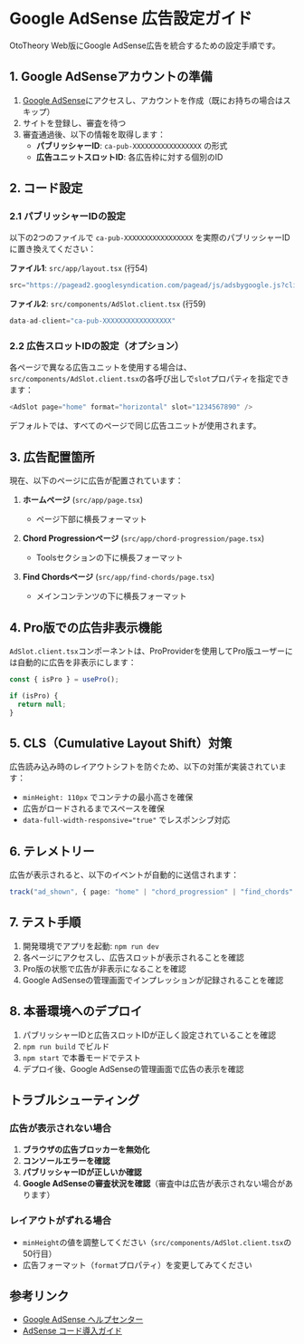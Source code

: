 # Google AdSense 広告設定ガイド

OtoTheory Web版にGoogle AdSense広告を統合するための設定手順です。

## 1. Google AdSenseアカウントの準備

1. [Google AdSense](https://www.google.com/adsense/)にアクセスし、アカウントを作成（既にお持ちの場合はスキップ）
2. サイトを登録し、審査を待つ
3. 審査通過後、以下の情報を取得します：
   - **パブリッシャーID**: `ca-pub-XXXXXXXXXXXXXXXXX` の形式
   - **広告ユニットスロットID**: 各広告枠に対する個別のID

## 2. コード設定

### 2.1 パブリッシャーIDの設定

以下の2つのファイルで `ca-pub-XXXXXXXXXXXXXXXXX` を実際のパブリッシャーIDに置き換えてください：

**ファイル1**: `src/app/layout.tsx` (行54)
```typescript
src="https://pagead2.googlesyndication.com/pagead/js/adsbygoogle.js?client=ca-pub-XXXXXXXXXXXXXXXXX"
```

**ファイル2**: `src/components/AdSlot.client.tsx` (行59)
```typescript
data-ad-client="ca-pub-XXXXXXXXXXXXXXXXX"
```

### 2.2 広告スロットIDの設定（オプション）

各ページで異なる広告ユニットを使用する場合は、`src/components/AdSlot.client.tsx`の各呼び出しで`slot`プロパティを指定できます：

```typescript
<AdSlot page="home" format="horizontal" slot="1234567890" />
```

デフォルトでは、すべてのページで同じ広告ユニットが使用されます。

## 3. 広告配置箇所

現在、以下のページに広告が配置されています：

1. **ホームページ** (`src/app/page.tsx`)
   - ページ下部に横長フォーマット

2. **Chord Progressionページ** (`src/app/chord-progression/page.tsx`)
   - Toolsセクションの下に横長フォーマット

3. **Find Chordsページ** (`src/app/find-chords/page.tsx`)
   - メインコンテンツの下に横長フォーマット

## 4. Pro版での広告非表示機能

`AdSlot.client.tsx`コンポーネントは、ProProviderを使用してPro版ユーザーには自動的に広告を非表示にします：

```typescript
const { isPro } = usePro();

if (isPro) {
  return null;
}
```

## 5. CLS（Cumulative Layout Shift）対策

広告読み込み時のレイアウトシフトを防ぐため、以下の対策が実装されています：

- `minHeight: 110px` でコンテナの最小高さを確保
- 広告がロードされるまでスペースを確保
- `data-full-width-responsive="true"` でレスポンシブ対応

## 6. テレメトリー

広告が表示されると、以下のイベントが自動的に送信されます：

```typescript
track("ad_shown", { page: "home" | "chord_progression" | "find_chords" });
```

## 7. テスト手順

1. 開発環境でアプリを起動: `npm run dev`
2. 各ページにアクセスし、広告スロットが表示されることを確認
3. Pro版の状態で広告が非表示になることを確認
4. Google AdSenseの管理画面でインプレッションが記録されることを確認

## 8. 本番環境へのデプロイ

1. パブリッシャーIDと広告スロットIDが正しく設定されていることを確認
2. `npm run build` でビルド
3. `npm start` で本番モードでテスト
4. デプロイ後、Google AdSenseの管理画面で広告の表示を確認

## トラブルシューティング

### 広告が表示されない場合

1. **ブラウザの広告ブロッカーを無効化**
2. **コンソールエラーを確認**
3. **パブリッシャーIDが正しいか確認**
4. **Google AdSenseの審査状況を確認**（審査中は広告が表示されない場合があります）

### レイアウトがずれる場合

- `minHeight`の値を調整してください（`src/components/AdSlot.client.tsx`の50行目）
- 広告フォーマット（`format`プロパティ）を変更してみてください

## 参考リンク

- [Google AdSense ヘルプセンター](https://support.google.com/adsense/)
- [AdSense コード導入ガイド](https://support.google.com/adsense/answer/9274019)

